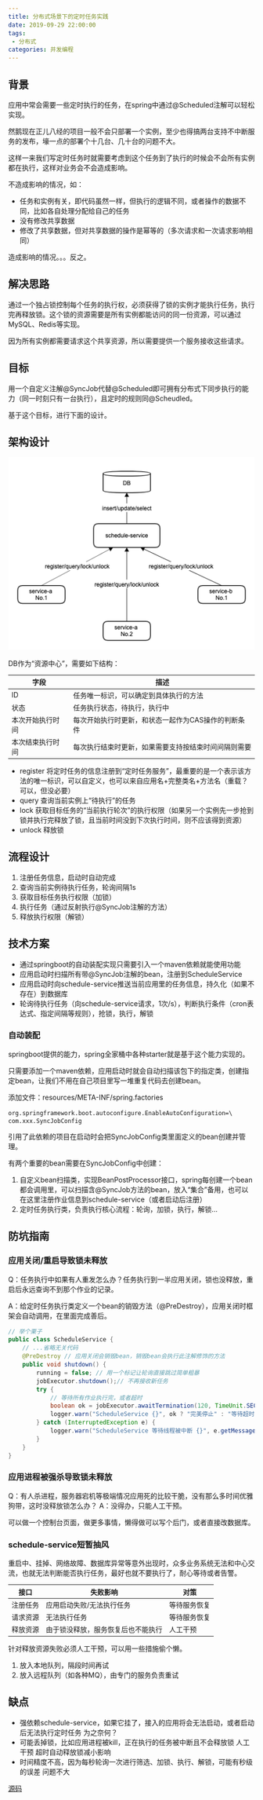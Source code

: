 ```yaml
---
title: 分布式场景下的定时任务实践
date: 2019-09-29 22:00:00
tags:
 - 分布式
categories: 并发编程
---
```


## 背景

应用中常会需要一些定时执行的任务，在spring中通过@Scheduled注解可以轻松实现。

然鹅现在正儿八经的项目一般不会只部署一个实例，至少也得搞两台支持不中断服务的发布，壕一点的部署个十几台、几十台的问题不大。

这样一来我们写定时任务时就需要考虑到这个任务到了执行的时候会不会所有实例都在执行，这样对业务会不会造成影响。

不造成影响的情况，如：

+ 任务和实例有关，即代码虽然一样，但执行的逻辑不同，或者操作的数据不同，比如各自处理分配给自己的任务
+ 没有修改共享数据
+ 修改了共享数据，但对共享数据的操作是幂等的（多次请求和一次请求影响相同）

造成影响的情况。。。反之。

## 解决思路

通过一个独占锁控制每个任务的执行权，必须获得了锁的实例才能执行任务，执行完再释放锁。这个锁的资源需要是所有实例都能访问的同一份资源，可以通过MySQL、Redis等实现。

因为所有实例都需要请求这个共享资源，所以需要提供一个服务接收这些请求。

## 目标

用一个自定义注解@SyncJob代替@Scheduled即可拥有分布式下同步执行的能力（同一时刻只有一台执行），且定时的规则同@Scheudled。

基于这个目标，进行下面的设计。

## 架构设计

![](/img/chart/分布式定时任务架构.png)

DB作为“资源中心”，需要如下结构：

|字段|描述|
|-|-|
|ID|任务唯一标识，可以确定到具体执行的方法
|状态|任务执行状态，待执行，执行中
|本次开始执行时间|每次开始执行时更新，和状态一起作为CAS操作的判断条件
|本次结束执行时间|每次执行结束时更新，如果需要支持按结束时间间隔则需要


+ register 将定时任务的信息注册到“定时任务服务”，最重要的是一个表示该方法的唯一标识，可以自定义，也可以来自应用名+完整类名+方法名（重载？可以，但没必要）
+ query 查询当前实例上“待执行”的任务
+ lock 获取目标任务的“当前执行轮次”的执行权限（如果另一个实例先一步抢到锁并执行完释放了锁，且当前时间没到下次执行时间，则不应该得到资源）
+ unlock 释放锁

## 流程设计

1. 注册任务信息，启动时自动完成
2. 查询当前实例待执行任务，轮询间隔1s
3. 获取目标任务执行权限（加锁）
4. 执行任务（通过反射执行@SyncJob注解的方法）
5. 释放执行权限（解锁）

## 技术方案

+ 通过springboot的自动装配实现只需要引入一个maven依赖就能使用功能
+ 应用启动时扫描所有带@SyncJob注解的bean，注册到ScheduleService
+ 应用启动时向schedule-service推送当前应用里的任务信息，持久化（如果不存在）到数据库
+ 轮询待执行任务（向schedule-service请求，1次/s），判断执行条件（cron表达式、指定间隔等规则），抢锁，执行，解锁

### 自动装配

springboot提供的能力，spring全家桶中各种starter就是基于这个能力实现的。

只需要添加一个maven依赖，应用启动时就会自动扫描该包下的指定类，创建指定bean，让我们不用在自己项目里写一堆重复代码去创建bean。

添加文件：resources/META-INF/spring.factories

```
org.springframework.boot.autoconfigure.EnableAutoConfiguration=\
com.xxx.SyncJobConfig 
```

引用了此依赖的项目在启动时会把SyncJobConfig类里面定义的bean创建并管理。

有两个重要的bean需要在SyncJobConfig中创建：

1. 自定义bean扫描类，实现BeanPostProcessor接口，spring每创建一个bean都会调用里，可以扫描含@SyncJob方法的bean，放入“集合”备用，也可以在这里注册作业信息到schedule-service（或者启动后注册）
2. 定时任务执行类，负责执行核心流程：轮询，加锁，执行，解锁...

## 防坑指南

### 应用关闭/重启导致锁未释放

Q：任务执行中如果有人重发怎么办？任务执行到一半应用关闭，锁也没释放，重启后永远查询不到那个作业的记录。

A：给定时任务执行类定义一个bean的销毁方法（@PreDestroy），应用关闭时框架会自动调用，在里面完成善后。

```java
// 举个栗子
public class ScheduleService {
    // ...省略无关代码
    @PreDestroy // 应用关闭会销毁bean，销毁bean会执行此注解修饰的方法
    public void shutdown() {
        running = false; // 用一个标记让轮询直接跳过简单粗暴
        jobExecutor.shutdown();// 不再接收新任务
        try {
            // 等待所有作业执行完，或者超时
            boolean ok = jobExecutor.awaitTermination(120, TimeUnit.SECONDS);
            logger.warn("ScheduleService {}", ok ? "完美停止" : "等待超时");
        } catch (InterruptedException e) {
            logger.warn("ScheduleService 等待线程被中断 {}", e.getMessage());
        }
    }
}
```

### 应用进程被强杀导致锁未释放

Q：有人杀进程，服务器宕机等极端情况应用死的比较干脆，没有那么多时间优雅狗带，这时没释放锁怎么办？
A：没得办，只能人工干预。

可以做一个控制台页面，做更多事情，懒得做可以写个后门，或者直接改数据库。

### schedule-service短暂抽风

重启中、挂掉、网络故障、数据库异常等意外出现时，众多业务系统无法和中心交流，也就无法判断能否执行任务，最好也就不要执行了，耐心等待或者告警。

|接口|失败影响|对策
|-|-|-|
|注册任务|应用启动失败/无法执行任务|等待服务恢复|
|请求资源|无法执行任务|等待服务恢复|
|释放资源|由于锁没释放，服务恢复后也不能执行|人工干预|

针对释放资源失败必须人工干预，可以用一些措施偷个懒。

1. 放入本地队列，隔段时间再试
2. 放入远程队列（如各种MQ），由专门的服务负责重试

## 缺点

+ 强依赖schedule-service，如果它挂了，接入的应用将会无法启动，或者启动后无法执行定时任务
    为之奈何？
+ 可能丢掉锁，比如应用进程被kill，正在执行的任务被中断且不会释放锁
    人工干预
    超时自动释放锁减小影响
+ 时间精度不高，因为每秒轮询一次进行筛选、加锁、执行、解锁，可能有秒级的误差
    问题不大

[源码](/img/没写懒得写.png)

